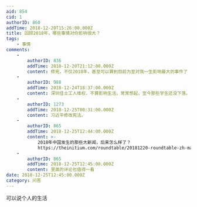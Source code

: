 ```yaml
---
aid: 854
cid: 1
authorID: 860
addTime: 2018-12-20T15:26:00.000Z
title: 回顾2018年，哪些事情对你影响很大？
tags:
    - 事情
comments:
    -
        authorID: 836
        addTime: 2018-12-20T21:12:00.000Z
        content: 修宪，不仅2018年，甚至可以算到目前为至对我一生影响最大的事件了
    -
        authorID: 988
        addTime: 2018-12-24T18:37:00.000Z
        content: 深圳佳士工人维权，不算影响生活，常常想起，至今那些学生还没下落。
    -
        authorID: 1273
        addTime: 2018-12-25T00:31:00.000Z
        content: 习近平修改宪法。
    -
        authorID: 865
        addTime: 2018-12-25T12:44:00.000Z
        content: >-
            2018年中国发生的那些大新闻，后来怎么样了？
            https://theinitium.com/roundtable/20181220-roundtable-zh-mainland-news-2018/
    -
        authorID: 865
        addTime: 2018-12-25T12:45:00.000Z
        content: 里面的评论也值得一看
date: 2018-12-25T12:45:00.000Z
category: 问答
---
```


可以说个人的生活
